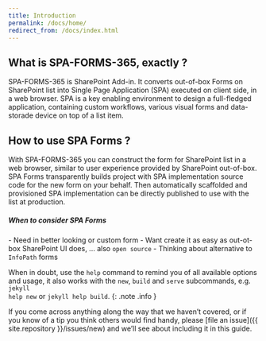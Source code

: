 ```yaml
---
title: Introduction
permalink: /docs/home/
redirect_from: /docs/index.html
---
```


## What is SPA-FORMS-365, exactly ?

SPA-FORMS-365 is SharePoint Add-in. It converts out-of-box Forms on SharePoint list into Single Page Application (SPA) executed on client side, in a web browser. SPA is a key enabling environment to design a full-fledged application, containing custom workflows, various visual forms and data-storade device on top of a list item.  

## How to use SPA Forms ?

With SPA-FORMS-365 you can construct the form for SharePoint list in a web browser, similar to user experience provided by SharePoint out-of-box. SPA Forms transparently builds project with SPA implementation source code for the new form on your behalf. Then automatically scaffolded and provisioned SPA implementation can be directly published to use with the list at production.  

<div class="note info">
  <h5>When to consider SPA Forms</h5>
  - Need in better looking or custom form
  - Want create it as easy as out-ot-box SharePoint UI does, ... also <code>open source</code>
  - Thinking about alternative to <code>InfoPath</code> forms
</div>

When in doubt, use the <code>help</code> command to remind you of all available options and usage, it also works with the <code>new</code>, <code>build</code> and <code>serve</code> subcommands, e.g. <code>jekyll help new</code> or <code>jekyll help build</code>.
{: .note .info }

If you come across anything along the way that we haven’t covered, or if you
know of a tip you think others would find handy, please [file an
issue]({{ site.repository }}/issues/new) and we’ll see about
including it in this guide.
